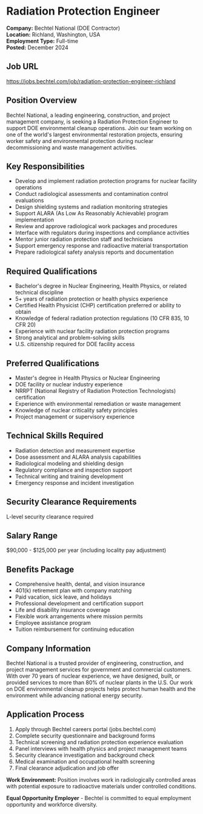 # Radiation Protection Engineer
**Company:** Bechtel National (DOE Contractor)  
**Location:** Richland, Washington, USA  
**Employment Type:** Full-time  
**Posted:** December 2024  

## Job URL
https://jobs.bechtel.com/job/radiation-protection-engineer-richland

## Position Overview
Bechtel National, a leading engineering, construction, and project management company, is seeking a Radiation Protection Engineer to support DOE environmental cleanup operations. Join our team working on one of the world's largest environmental restoration projects, ensuring worker safety and environmental protection during nuclear decommissioning and waste management activities.

## Key Responsibilities
- Develop and implement radiation protection programs for nuclear facility operations
- Conduct radiological assessments and contamination control evaluations
- Design shielding systems and radiation monitoring strategies
- Support ALARA (As Low As Reasonably Achievable) program implementation
- Review and approve radiological work packages and procedures
- Interface with regulators during inspections and compliance activities
- Mentor junior radiation protection staff and technicians
- Support emergency response and radioactive material transportation
- Prepare radiological safety analysis reports and documentation

## Required Qualifications
- Bachelor's degree in Nuclear Engineering, Health Physics, or related technical discipline
- 5+ years of radiation protection or health physics experience
- Certified Health Physicist (CHP) certification preferred or ability to obtain
- Knowledge of federal radiation protection regulations (10 CFR 835, 10 CFR 20)
- Experience with nuclear facility radiation protection programs
- Strong analytical and problem-solving skills
- U.S. citizenship required for DOE facility access

## Preferred Qualifications
- Master's degree in Health Physics or Nuclear Engineering
- DOE facility or nuclear industry experience
- NRRPT (National Registry of Radiation Protection Technologists) certification
- Experience with environmental remediation or waste management
- Knowledge of nuclear criticality safety principles
- Project management or supervisory experience

## Technical Skills Required
- Radiation detection and measurement expertise
- Dose assessment and ALARA analysis capabilities
- Radiological modeling and shielding design
- Regulatory compliance and inspection support
- Technical writing and training development
- Emergency response and incident investigation

## Security Clearance Requirements
L-level security clearance required

## Salary Range
$90,000 - $125,000 per year (including locality pay adjustment)

## Benefits Package
- Comprehensive health, dental, and vision insurance
- 401(k) retirement plan with company matching
- Paid vacation, sick leave, and holidays
- Professional development and certification support
- Life and disability insurance coverage
- Flexible work arrangements where mission permits
- Employee assistance program
- Tuition reimbursement for continuing education

## Company Information
Bechtel National is a trusted provider of engineering, construction, and project management services for government and commercial customers. With over 70 years of nuclear experience, we have designed, built, or provided services to more than 80% of nuclear plants in the U.S. Our work on DOE environmental cleanup projects helps protect human health and the environment while advancing national energy security.

## Application Process
1. Apply through Bechtel careers portal (jobs.bechtel.com)
2. Complete security questionnaire and background forms
3. Technical screening and radiation protection experience evaluation
4. Panel interviews with health physics and project management teams
5. Security clearance investigation and background check
6. Medical examination and occupational health screening
7. Final clearance adjudication and job offer

**Work Environment:** Position involves work in radiologically controlled areas with potential exposure to radioactive materials under controlled conditions.

**Equal Opportunity Employer** - Bechtel is committed to equal employment opportunity and workforce diversity.